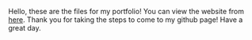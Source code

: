 Hello, these are the files for my portfolio!
You can view the website from <a href="https://sorestar.github.io/portfolio/">here</a>.
Thank you for taking the steps to come to my github page!
Have a great day.
